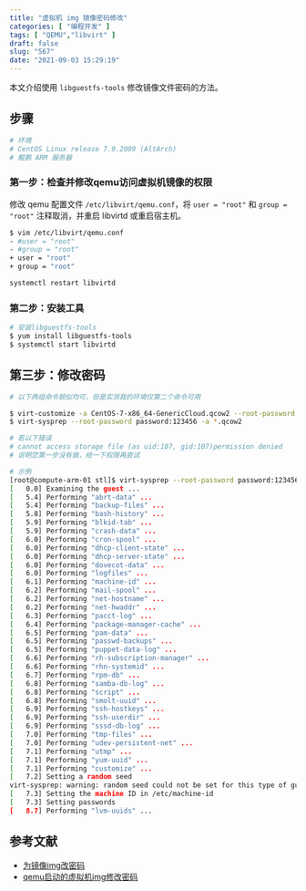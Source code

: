 ```yaml
---
title: "虚拟机 img 镜像密码修改"
categories: [ "编程开发" ]
tags: [ "QEMU","libvirt" ]
draft: false
slug: "567"
date: "2021-09-03 15:29:19"
---
```


本文介绍使用 `libguestfs-tools` 修改镜像文件密码的方法。

## 步骤

```bash
# 环境
# CentOS Linux release 7.9.2009 (AltArch)
# 鲲鹏 ARM 服务器
```

### 第一步：检查并修改qemu访问虚拟机镜像的权限

修改 qemu 配置文件 `/etc/libvirt/qemu.conf`，将 `user = "root"` 和 `group = "root"`  注释取消，并重启 libvirtd 或重启宿主机。

```bash
$ vim /etc/libvirt/qemu.conf
- #user = "root"
- #group = "root"
+ user = "root"
+ group = "root"

systemctl restart libvirtd
```

### 第二步：安装工具

```bash
# 安装libguestfs-tools
$ yum install libguestfs-tools 
$ systemctl start libvirtd
```

## 第三步：修改密码

```bash
# 以下两组命令貌似均可，但是实测我的环境仅第二个命令可用

$ virt-customize -a CentOS-7-x86_64-GenericCloud.qcow2 --root-password password:xxx
$ virt-sysprep --root-password password:123456 -a *.qcow2

# 若以下错误
# cannot access storage file (as uid:107, gid:107)permission denied
# 说明您第一步没有做，给一下权限再尝试

# 示例
[root@compute-arm-01 stl]$ virt-sysprep --root-password password:123456 -a bionic-server-cloudimg-arm64.img 
[   0.0] Examining the guest ...
[   5.4] Performing "abrt-data" ...
[   5.4] Performing "backup-files" ...
[   5.8] Performing "bash-history" ...
[   5.9] Performing "blkid-tab" ...
[   5.9] Performing "crash-data" ...
[   6.0] Performing "cron-spool" ...
[   6.0] Performing "dhcp-client-state" ...
[   6.0] Performing "dhcp-server-state" ...
[   6.0] Performing "dovecot-data" ...
[   6.0] Performing "logfiles" ...
[   6.1] Performing "machine-id" ...
[   6.2] Performing "mail-spool" ...
[   6.2] Performing "net-hostname" ...
[   6.2] Performing "net-hwaddr" ...
[   6.3] Performing "pacct-log" ...
[   6.4] Performing "package-manager-cache" ...
[   6.5] Performing "pam-data" ...
[   6.5] Performing "passwd-backups" ...
[   6.5] Performing "puppet-data-log" ...
[   6.6] Performing "rh-subscription-manager" ...
[   6.6] Performing "rhn-systemid" ...
[   6.7] Performing "rpm-db" ...
[   6.8] Performing "samba-db-log" ...
[   6.8] Performing "script" ...
[   6.8] Performing "smolt-uuid" ...
[   6.9] Performing "ssh-hostkeys" ...
[   6.9] Performing "ssh-userdir" ...
[   6.9] Performing "sssd-db-log" ...
[   7.0] Performing "tmp-files" ...
[   7.0] Performing "udev-persistent-net" ...
[   7.1] Performing "utmp" ...
[   7.1] Performing "yum-uuid" ...
[   7.1] Performing "customize" ...
[   7.2] Setting a random seed
virt-sysprep: warning: random seed could not be set for this type of guest
[   7.3] Setting the machine ID in /etc/machine-id
[   7.3] Setting passwords
[   8.7] Performing "lvm-uuids" ...
```

## 参考文献

- [为镜像img改密码](https://blog.csdn.net/yunqingshan/article/details/52894655)
- [qemu启动的虚拟机img修改密码](https://blog.csdn.net/u010094199/article/details/81938636)